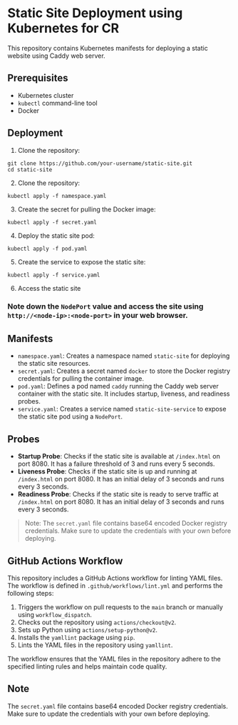 # Static Site Deployment using Kubernetes for CR

This repository contains Kubernetes manifests for deploying a static website using Caddy web server.

## Prerequisites

- Kubernetes cluster
- `kubectl` command-line tool
- Docker

## Deployment

1. Clone the repository:

  ```
  git clone https://github.com/your-username/static-site.git
  cd static-site
  ```

2. Clone the repository:
```
kubectl apply -f namespace.yaml
```

3. Create the secret for pulling the Docker image:
```
kubectl apply -f secret.yaml
```

4. Deploy the static site pod:
```
kubectl apply -f pod.yaml
```

5. Create the service to expose the static site:
```
kubectl apply -f service.yaml
```

6. Access the static site

### Note down the `NodePort` value and access the site using `http://<node-ip>:<node-port>` in your web browser.

## Manifests
* `namespace.yaml`: Creates a namespace named `static-site` for deploying the static site resources.
* `secret.yaml`: Creates a secret named `docker` to store the Docker registry credentials for pulling the container image.
* `pod.yaml`: Defines a pod named `caddy` running the Caddy web server container with the static site. It includes startup, liveness, and readiness probes.
* `service.yaml`: Creates a service named `static-site-service` to expose the static site pod using a `NodePort`.

## Probes
* **Startup Probe**: Checks if the static site is available at `/index.html` on port 8080. It has a failure threshold of 3 and runs every 5 seconds.
* **Liveness Probe**: Checks if the static site is up and running at `/index.html` on port 8080. It has an initial delay of 3 seconds and runs every 3 seconds.
* **Readiness Probe**: Checks if the static site is ready to serve traffic at `/index.html` on port 8080. It has an initial delay of 3 seconds and runs every 3 seconds.

> Note: The `secret.yaml` file contains base64 encoded Docker registry credentials. Make sure to update the credentials with your own before deploying.

## GitHub Actions Workflow

This repository includes a GitHub Actions workflow for linting YAML files. The workflow is defined in `.github/workflows/lint.yml` and performs the following steps:

1. Triggers the workflow on pull requests to the `main` branch or manually using `workflow_dispatch`.
2. Checks out the repository using `actions/checkout@v2`.
3. Sets up Python using `actions/setup-python@v2`.
4. Installs the `yamllint` package using `pip`.
5. Lints the YAML files in the repository using `yamllint`.

The workflow ensures that the YAML files in the repository adhere to the specified linting rules and helps maintain code quality.

## Note

The `secret.yaml` file contains base64 encoded Docker registry credentials. Make sure to update the credentials with your own before deploying.
